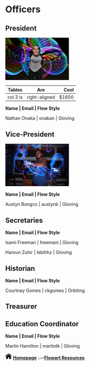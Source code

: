 
# Officers

## President
<img src="nate.jpg" width="200">  

| Tables        | Are           | Cool  |
| ------------- |:-------------:| -----:|
| col 3 is      | right-aligned | $1600 |

**Name | Email | Flow Style**

Nathan Onaka | onakan | Gloving

## Vice-President
<img src="austyn.jpg" width="200">

**Name | Email | Flow Style**

Austyn Bongco | austynb | Gloving

## Secretaries 

**Name | Email | Flow Style**

Isami Freeman | freemani | Gloving

Haroun Zuhir | lebihhz | Gloving

## Historian

**Name | Email | Flow Style**

Courtney Gomes | ckgomes | Orbiting

## Treasurer

## Education Coordinator

**Name | Email | Flow Style**

Martin Hamilton | martintk | Gloving

<img src="home.png" width="20"> **[Homepage](index.md)**  <img src="book.png" width="20">**[Flowart Resources](flowresources.md)**
